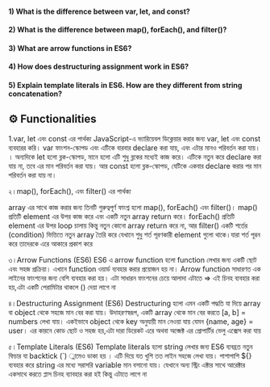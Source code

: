 

#### 1) What is the difference between var, let, and const?

#### 2) What is the difference between map(), forEach(), and filter()? 

#### 3) What are arrow functions in ES6?

#### 4) How does destructuring assignment work in ES6?

#### 5) Explain template literals in ES6. How are they different from string concatenation?

## ⚙️ Functionalities 

1.var, let এবং const এর পার্থক্য
JavaScript-এ ভ্যারিয়েবল ডিক্লেয়ার করার জন্য var, let এবং const ব্যবহারর করি। var ফাংশন-স্কোপড এবং এটিকে বারবার declare করা যায়, এবং এটার  মানও পরিবর্তন করা যায়। । অন্যদিকে let হলো ব্লক-স্কোপড, মানে হলো এটি শুধু  ব্লকের মধ্যেই কাজ করে। এটিকে নতুন করে  declare করা যায় না, তবে এর মান পরিবর্তন করা যায়। আর const হলো ব্লক-স্কোপড, যেটিকে একবার declare করার পর  মান পরিবর্তন করা যায় না। 


২।map(), forEach(), এবং filter() এর পার্থক্য

 array এর সাথে কাজ করার জন্য তিনটি গুরুত্বপূর্ণ ফাংশ্ন হলো map(), forEach() এবং filter()। map() প্রতিটি element এর উপর কাজ করে এবং একটি নতুন array return করে। 
  forEach() প্রতিটি element এর উপর loop চালায় কিন্তু নতুন কোনো array return করে না,  আর filter() একটি শর্তের (condition) ভিত্তিতে নতুন array তৈরি করে যেখানে শুধু শর্ত পূরণকারী element গুলো থাকে।যারা শর্ত পূরন করে তাদেরকে এরে আকারে প্রকাশ করে

  ৩।Arrow Functions (ES6)
ES6 এ arrow function হলো function লেখার জন্য একটি ছোট এবং সহজ প্রক্রিয়া। এখানে function ওয়ার্ড ব্যবহার করার প্রয়োজন হয় না। Arrow function সাধারণত এক লাইনের ফাংশনের জন্য বেশি ব্যবহার করা হয়। এটা সাধারন ফাংশনের চেয়ে আলাদা এটাতে => এই চিনহ ব্যবহার করা হয়,এটা একটি পেরামিটার থাকলে () দেয়া লাগে না


৪।Destructuring Assignment (ES6)
Destructuring হলো এমন একটি পদ্ধতি যা দিয়ে array বা object থেকে সহজে মান বের করা যায়। উদাহরণস্বরূপ, একটি array থেকে মান বের করতে [a, b] = numbers লেখা যায়। একইভাবে object থেকে key অনুযায়ী মান নেওয়া যায় যেমন {name, age} = user। এর কারনে কোড ছোট ও সহজ হয়,এটা দারা ডিরেকট এরে অথবা অব্জেক্ট এর প্রোপার্টির ভেলু এক্সেস করা যায়

৫।Template Literals (ES6)
Template literals হলো string লেখার জন্য ES6 ব্যবহ্রত নতুন ফিচার যা backtick (`) ্নামেও ডাকা হয় । এটি দিয়ে যত খুশি তত লাইন সহজে লেখা যায়। পাশাপাশি ${} ব্যবহার করে string এর মধ্যে সরাসরি variable মান  বসানো যায়। যেখানে অন্য স্ট্রিং এক্টার সাথে আরেক্টার একসাথে করতে প্লাস চিনহ ব্যাবহার করা হই কিন্তু এটাতে লাগে না
